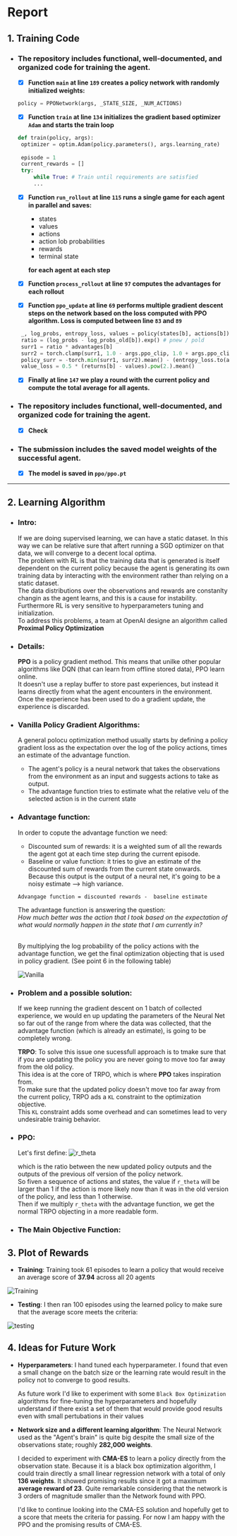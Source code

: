 # Report

## 1. Training Code

* ### The repository includes functional, well-documented, and organized code for training the agent. <br>
     * [x] **Function `main` at line `189` creates a policy network with randomly initialized weights:**

   ``` python
   policy = PPONetwork(args, _STATE_SIZE, _NUM_ACTIONS)
   ```
     * [x] **Function `train` at line `134` initializes the gradient based optimizer `Adam` and starts the train loop**
   ```python
   def train(policy, args):
    optimizer = optim.Adam(policy.parameters(), args.learning_rate)
    
    episode = 1
    current_rewards = []
    try:
        while True: # Train until requirements are satisfied
        ...
   ```
     * [x] **Function `run_rollout` at line `115` runs a single game for each agent in parallel and saves:**
         * states
         * values
         * actions
         * action lob probabilities
         * rewards
         * terminal state

        **for each agent at each step**
      
     * [x] **Function `process_rollout` at line `97` computes the advantages for each rollout**
     * [x] **Function `ppo_update` at line `69` performs multiple gradient descent steps on the network based on the loss computed with PPO algorithm. Loss is computed between line `83` and `89`**
     
  ``` python
   _, log_probs, entropy_loss, values = policy(states[b], actions[b])
   ratio = (log_probs - log_probs_old[b]).exp() # pnew / pold
   surr1 = ratio * advantages[b]
   surr2 = torch.clamp(surr1, 1.0 - args.ppo_clip, 1.0 + args.ppo_clip) * advantages[b]
   policy_surr = -torch.min(surr1, surr2).mean() - (entropy_loss.to(args.device) * args.entropy_coefficent).mean()
   value_loss = 0.5 * (returns[b] - values).pow(2.).mean()
    ```
   
     * [x] **Finally at line `147` we play a round with the current policy and compute the total average for all agents.**
     
* ### The repository includes functional, well-documented, and organized code for training the agent.
   * [x] **Check**
   
* ### The submission includes the saved model weights of the successful agent. 
   * [x] **The model is saved in `ppo/ppo.pt`**
   
-----------------------------


## 2. Learning Algorithm

  * ### Intro:
    If we are doing supervised learning, we can have a static dataset. In this way we can be relative sure that aftert running a SGD optimizer on that data, we will converge to a decent local optima. <br>
    The problem with RL is that the training data that is generated is itself dependent on the current policy because the agent is generating its own training data by interacting with the environment rather than relying on a static dataset.<br>
    The data distributions over the observations and rewards are constanlty changin as the agent learns, and this is a cause for instability. <br>
    Furthermore RL is very sensitive to hyperparameters tuning and initialization.<br>
    To address this problems, a team at OpenAI designe an algorithm called **Proximal Policy Optimization**
    
  * ### Details:
    **PPO** is a policy gradient method. This means that unilke other popular algorithms like DQN (that can learn from offline stored data), PPO learn online. <br>
  It doesn't use a replay buffer to store past experiences, but instead it learns directly from what the agent encounters in the environment. <br>
  Once the experience has been used to do a gradient update, the experience is discarded.
  
  * ### Vanilla Policy Gradient Algorithms:
    A general polocu optimization method usually starts by defining a policy gradient loss as the expectation over the log of the policy actions, times an estimate of the advantage function.
    * The agent's policy is a neural network that takes the observations from the environment as an input and suggests actions to take as output.
    * The advantage function tries to estimate what the relative velu of the selected action is in the current state
    
  * ### Advantage function:
    In order to copute the advantage function we need:
    
       * Discounted sum of rewards: it is a weighted sum of all the rewards the agent got at each time step during the current episode.
       * Baseline or value function: it tries to give an estimate of the discounted sum of rewards from the current state onwards. <br>
        Because this output is the output of a neural net, it's going to be a noisy estimate --> high variance.
    
    `Advangage function = discounted rewards -  baseline estimate`
    
    The advantage function is answering the question: <br>_How much better was the action that I took based on the expectation of what would normally happen in the state that I am currently in?_
    <br><br>
    
    By multiplying the log probability of the policy actions with the advantage function, we get the final optimization objecting that is used in policy gradient. (See point 6 in the following table)
   
    ![Vanilla](https://github.com/dariocazzani/continuous-control/blob/master/ppo/images/vanilla%20policy%20gradient.svg)
    
  * ### Problem and a possible solution:
    If we keep running the gradient descent on 1 batch of collected experience, we would en up updating the parameters of the Neural Net so far out of the range from where the data was collected, that the advantage function (which is already an estimate), is going to be completely wrong.<br>
    
    **TRPO**: To solve this issue one sucessfull approach is to tmake sure that if you are updating the policy you are never going to move too far away from the old policy. <br>
    This idea is at the core of TRPO, which is where **PPO** takes inspiration from. <br>
    To make sure that the updated policy doesn't move too far away from the current policy, TRPO ads a `KL` constraint to the optimization objective.<br>
    This `KL` constraint adds some overhead and can sometimes lead to very undesirable trainig behavior.
    
  * ### PPO:
    Let's first define:
    ![r_theta](https://github.com/dariocazzani/continuous-control/blob/master/ppo/images/r_theta.png)
    
    which is the ratio between the new updated policy outputs and the outputs of the previous olf version of the policy network. <br>
    So fiven a sequence of actions and states, the value if `r_theta` will be larger than 1 if the action is more likely now than it was in the old version of the policy, and less than 1 otherwise.<br>
    Then if we multiply `r_theta` with the advantage function, we get the normal TRPO objecting in a more readable form.
    
  * ### The Main Objective Function:
    

## 3. Plot of Rewards

   * **Training**: Training took 61 episodes to learn a policy that would receive an average score of **37.94** across all 20 agents
   
![Training](https://github.com/dariocazzani/continuous-control/blob/master/ppo/images/training.png)
   
   * **Testing**: I then ran 100 episodes using the learned policy to make sure that the average score meets the criteria:
   
![testing](https://github.com/dariocazzani/continuous-control/blob/master/ppo/images/test.png)
     

## 4. Ideas for Future Work

* **Hyperparameters**: I hand tuned each hyperparameter. I found that even a small change on the batch size or the learning rate would result in the policy not to converge to good results.

    As future work I'd like to experiment with some `Black Box Optimization` algorithms for fine-tuning the hyperparameters and hopefully understand if there exist a set of them that would provide good results even with small pertubations in their values

* **Network size and a different learning algorithm**: The Neural Network used as the "Agent's brain" is quite big despite the small size of the observations state; roughly **282,000 weights**.

    I decided to experiment with **CMA-ES** to learn a policy directly from the observation state. Because it is a black box optimization algorithm, I could train directly a small linear regression network with a total of only **136 weights**. 
    It showed promising results since it got a maximum **average reward of 23**. 
    Quite remarkable considering that the network is 3 orders of magnitude smaller than the Network found with PPO.

    I'd like to continue looking into the CMA-ES solution and hopefully get to a score that meets the criteria for passing.
    For now I am happy with the PPO and the promising results of CMA-ES.
